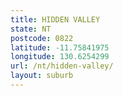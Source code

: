```yaml
---
title: HIDDEN VALLEY
state: NT
postcode: 0822
latitude: -11.75841975
longitude: 130.6254299
url: /nt/hidden-valley/
layout: suburb
---
```

